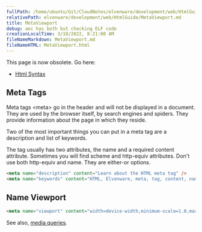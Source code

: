 ```yaml
---
fullPath: /home/ubuntu/Git/CloudNotes/elvenware/development/web/HtmlGuide/MetaViewport.md
relativePath: elvenware/development/web/HtmlGuide/MetaViewport.md
title: MetaViewport
debug: aec has both but checking ELF code
creationLocalTime: 3/18/2022, 8:21:00 AM
fileNameMarkdown: MetaViewport.md
fileNameHTML: MetaViewport.html
---
```


<!-- toc -->
<!-- tocstop -->

This page is now obsolete. Go here:

- [Html Syntax](HtmlSyntax.html#metaTag)

Meta Tags
---------

Meta tags \<meta\> go in the header and will not be displayed in a
document. They are used by the browser itself, by search engines and
spiders. They provide information about the page in which they reside.

Two of the most important things you can put in a meta tag are a
description and list of keywords.

The tag usually has two attributes, the name and a required content
attribute. Sometimes you will find scheme and http-equiv attributes.
Don't use both http-equiv and name. They are either-or options.

```html
<meta name="description" content="Learn about the HTML meta tag" />
<meta name="keywords" content="HTML, Elvenware, meta, tag, content, name" />
```

Name Viewport
-------------

```html
<meta name="viewport" content="width=device-width,minimum-scale=1.0,maximum-scale=1.0" />
```

See also, [media queries](/css-guide/MediaQueries.html).
